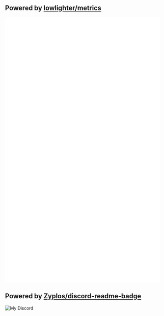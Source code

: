 ## Powered by [lowlighter/metrics](https://github.com/lowlighter/metrics)

![Metric](https://github.com/unqxl/unqxl/blob/master/github-metrics.svg)

## Powered by [Zyplos/discord-readme-badge](https://github.com/Zyplos/discord-readme-badge)
![My Discord](https://discord-readme-badge.vercel.app/api?id=852921856800718908)
